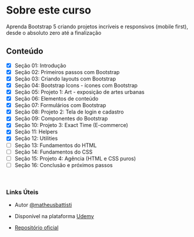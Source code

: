 # Sobre este curso
Aprenda Bootstrap 5 criando projetos incríveis e responsivos (mobile first), desde o absoluto zero até a finalização

## Conteúdo
- [x] Seção 01: Introdução
- [x] Seção 02: Primeiros passos com Bootstrap
- [x] Seção 03: Criando layouts com Bootstrap
- [x] Seção 04: Bootstrap Icons - ícones com Bootstrap
- [x] Seção 05: Projeto 1: Art - exposição de artes urbanas
- [x] Seção 06: Elementos de conteúdo
- [x] Seção 07: Formulários com Bootstrap
- [x] Seção 08: Projeto 2: Tela de login e cadastro
- [x] Seção 09: Componentes do Bootstrap
- [x] Seção 10: Projeto 3: Exact Time (E-commerce)
- [x] Seção 11: Helpers
- [x] Seção 12: Utilities
- [ ] Seção 13: Fundamentos do HTML
- [ ] Seção 14: Fundamentos do CSS
- [ ] Seção 15: Projeto 4: Agência (HTML e CSS puros)
- [ ] Seção 16: Conclusão e próximos passos

<br>

### Links Úteis
- Autor [@matheusbattisti](https://github.com/matheusbattisti)

- Disponível na plataforma [Udemy](https://www.udemy.com/course/bootstrap-5-do-basico-ao-avancado-com-4-projetos/)

- [Repositório oficial](https://github.com/matheusbattisti/curso_bootstrap_5)